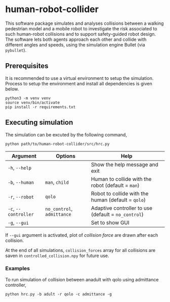 # human-robot-collider
This software package simulates and analyses collisions between a walking pedestrian model and a mobile robot to investigate the risk associated to such human-robot collisions and to support safety-guided robot design. The software lets both agents approach each other and collide with different angles and speeds, using the simulation engine Bullet (via `pybullet`).

## Prerequisites
It is recommended to use a virtual environment to setup the simulation. Process to setup the environment and install all dependencies is given below.

```shell
python3 -m venv venv
source venv/bin/activate
pip install -r requirements.txt
```

## Executing simulation
The simulation can be excuted by the following command,

```
python path/to/human-robot-collider/src/hrc.py
```

| Argument              | Options                   | Help                                                  |
| ---                   | ---                       | ---                                                   |
|`-h`, `--help`         |                           | Show the help message and exit                        |
|`-b`, `--human`        | `man`, `child`            | Human to collide with the robot (default = `man`)     |
|`-r`, `--robot`        | `qolo`                    | Robot to collide with the human (default = `qolo`)    |
|`-c`, `--controller`   | `no_control`, `admittance`| Adaptive controller to use (default = `no_control`)   |
|`-g`, `--gui`          |                           | Set to show GUI                                       |

If `--gui` argument is activated, plot of *collision force* are drawn after each collision.

At the end of all simulations, `collision_forces` array for all collisions are saven in `controlled_collision.npy` for future use.

### Examples
To run simulation of collision between anadult with qolo using admittance controller,
```shell
python hrc.py -b adult -r qolo -c admittance -g
```